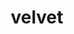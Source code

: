 ---
layout: home
sidebar: false

title: velvet
titleTemplate: 一个丝滑的前端工具库

hero:
  name: velvet
  text: 一个丝滑的前端工具库
  tagline: 🎉 一个丝滑的前端工具库.
  actions:
    - theme: brand
      text: 快速开始
      link: /guide/
    - theme: alt
      text: 工具函数集合
      link: /core/getDevice/
    - theme: alt
      text: Vue Hooks
      link: /vue/
    - theme: alt
      text: React Hooks
      link: /react/
    - theme: alt
      text: View on GitHub
      link: https://github.com/jeddygong

features:
  - title: 功能丰富
    details: 众多工具函数任你选择
    icon: 🎛
  - title: React Hooks（建设中）
    details: 集成你想要的 React hooks
    icon: 🚀
  - title: Vue Hooks（建设中）
    details:  集成你想要的 Vue hooks
    icon: ⚡
  - title: 强类型支持
    details: 使用TypeScript编写,良好类型支持
    icon: 🦾
  - title: SSR 支持（建设中）
    details: 支持服务端渲染,无需额外配置
    icon: 🛠
  - title: 轻量级
    details: 不依赖任何第三方库,体积小巧
    icon: ☁️
  # - title: 轻量级
  #   details: 不依赖任何第三方库,体积小巧
  #   icon: 🔋
  # - title: Interactive demos
  #   details: Documentation of functions also come with interactive demos!
  #   icon: 🎪
  # - title: Add-ons
  #   details: Support various add-ons like Router, Firebase, RxJS, etc.
  #   icon: 🔌
---